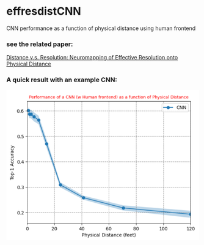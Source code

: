 # effresdistCNN
CNN performance as a function of physical distance using human frontend

### see the related paper: 
[Distance v.s. Resolution: Neuromapping of Effective Resolution onto Physical Distance](https://www.biorxiv.org/content/10.1101/2023.08.03.551725v1)

### A quick result with an example CNN:
![Picture cannot be found!](perfplot.png)
